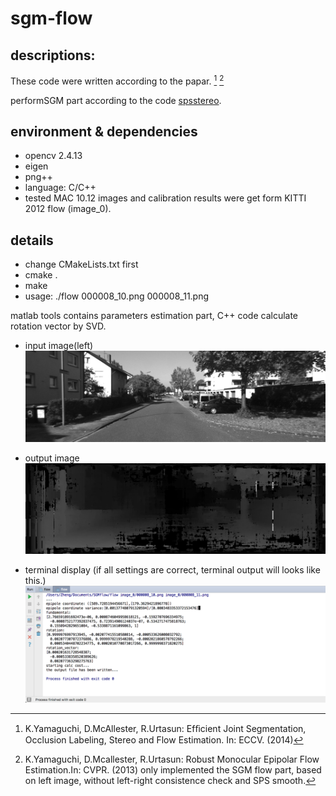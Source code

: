 # sgm-flow

## descriptions:

These code were written according to the papar. [^1] [^2] 

performSGM part according to the code [spsstereo](http://ttic.uchicago.edu/~dmcallester/SPS/).

[^1]: K.Yamaguchi, D.McAllester, R.Urtasun: Efﬁcient Joint Segmentation, Occlusion Labeling, Stereo and Flow Estimation. In: ECCV. (2014)

[^2]: K.Yamaguchi, D.Mcallester, R.Urtasun: Robust Monocular Epipolar Flow Estimation.In: CVPR. (2013)
only implemented the SGM flow part, based on left image, without left-right consistence check and SPS smooth.



## environment & dependencies
* opencv 2.4.13
* eigen
* png++
* language: C/C++
* tested MAC 10.12
images and calibration results were get form KITTI 2012 flow (image_0).

## details
* change CMakeLists.txt first
* cmake .
* make
* usage: ./flow 000008_10.png 000008_11.png

matlab tools contains parameters estimation part, C++ code calculate rotation vector by SVD.

* input image(left)
![left_img](000008_10.png)

* output image
![out](out.png)

* terminal display (if all settings are correct, terminal output will looks like this.)
![display](display.png)

